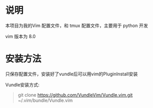 # 说明

本项目为我的Vim 配置文件，和 tmux 配置文件，主要用于 python 开发

vim 版本为 8.0

# 安装方法

只保存配置文件，安装好了vundle后可以用vim的PluginInstall安装

Vundle安装方式:

> git clone https://github.com/VundleVim/Vundle.vim.git ~/.vim/bundle/Vundle.vim


